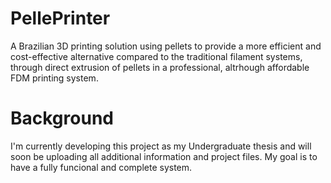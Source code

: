 # PellePrinter
A Brazilian 3D printing solution using pellets to provide a more efficient and cost-effective alternative compared to the traditional filament systems, through direct extrusion of pellets in a professional, altrhough affordable FDM printing system.

# Background

I'm currently developing this project as my Undergraduate thesis and will soon be uploading all additional information and project files. My goal is to have a fully funcional and complete system.
